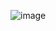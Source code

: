 ![image](https://user-images.githubusercontent.com/59934631/200320952-e75d410b-eee3-4e98-b884-3f8183756a09.png)
